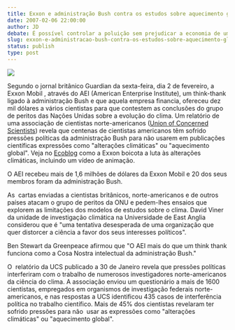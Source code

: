 ```yaml
---
title: Exxon e administração Bush contra os estudos sobre aquecimento global
date: 2007-02-06 22:00:00
author: JD
debate: É possível controlar a poluição sem prejudicar a economia de um país?
slug: exxon-e-administracao-bush-contra-os-estudos-sobre-aquecimento-global
status: publish 
type: post
---
```


![](http://www.blocomotiva.net/images/stories/eco/absolute-oil-corrupts-absolute.jpg)  
  
Segundo o jornal britânico Guardian da sexta-feira, dia 2 de fevereiro, a Exxon Mobil , através do AEI (American Enterprise Institute), um think-thank ligado à administração Bush e que aquela empresa financia, ofereceu dez mil dólares a vários cientistas para que contestem as conclusões do grupo de peritos das Nações Unidas sobre a evolução do clima. Um relatório de uma associação de cientistas norte-americanos ([Union of Concerned Scientists](http://www.ucsusa.org/)) revela que centenas de cientistas americanos têm sofrido pressões políticas da administração Bush para não usarem em publicações científicas expressões como "alterações climáticas" ou "aquecimento global". Veja no [Ecoblog](http://www.blocomotiva.net/index.php?option=com_content&task=blogcategory&id=24) como a Exxon boicota a luta às alterações climáticas, incluindo um vídeo de animação.    

O AEI recebeu mais de 1,6 milhões de dólares da Exxon Mobil e 20 dos seus membros foram da administração Bush.   

  
As  cartas enviadas a cientistas britânicos, norte-americanos e de outros países atacam o grupo de peritos da ONU e pedem-lhes ensaios que explorem as limitações dos modelos de estudos sobre o clima. David Viner da unidade de investigação climática na Universidade de East Anglia considerou que é "uma tentativa desesperada de uma organização que quer distorcer a ciência a favor dos seus interesses políticos".  
  
Ben Stewart da Greenpeace afirmou que "O AEI mais do que um think thank funciona como a Cosa Nostra intelectual da administração Bush."  
  
O  relatório da UCS publicado a 30 de Janeiro revela que pressões políticas interferiram com o trabalho de numerosos investigadores norte-americanos da ciência do clima. A associação enviou um questionário a mais de 1600 cientistas, empregados em organismos de investigação federais norte-americanos, e nas respostas a UCS identificou 435 casos de interferência política no trabalho científico. Mais de 45% dos cientistas revelaram ter sofrido pressões para não  usar as expressões como "alterações climáticas" ou "aquecimento global".  
